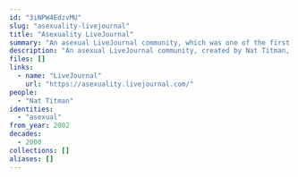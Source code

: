 ```yaml
---
id: "3iNPW4EdzvMU"
slug: "asexuality-livejournal"
title: "Asexuality LiveJournal"
summary: "An asexual LiveJournal community, which was one of the first sex-positive asexual discussion forums"
description: "An asexual LiveJournal community, created by Nat Titman, which was one of the first sex-positive asexual discussion forums"
files: []
links:
  - name: "LiveJournal"
    url: "https://asexuality.livejournal.com/"
people:
  - "Nat Titman"
identities:
  - "asexual"
from_year: 2002
decades:
  - 2000
collections: []
aliases: []
---
```

